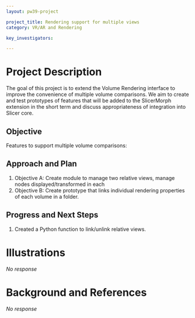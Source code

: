 ```yaml
---
layout: pw39-project

project_title: Rendering support for multiple views
category: VR/AR and Rendering

key_investigators:

---
```


# Project Description

<!-- Add a short paragraph describing the project. -->

The goal of this project is to extend the Volume Rendering interface to improve the convenience of multiple volume comparisons. We aim to create and test prototypes of features that will be added to the SlicerMorph extension in the short term and discuss appropriateness of integration into Slicer core.

## Objective

<!-- Describe here WHAT you would like to achieve (what you will have as end result). -->

Features to support multiple volume comparisons:

## Approach and Plan

<!-- Describe here HOW you would like to achieve the objectives stated above. -->

1.  Objective A: Create module to manage two relative views, manage nodes displayed/transformed in each
2.  Objective B: Create prototype that links individual rendering properties of each volume in a folder.

## Progress and Next Steps

<!-- Update this section as you make progress, describing of what you have ACTUALLY DONE.
     If there are specific steps that you could not complete then you can describe them here, too. -->

1.  Created a Python function to link/unlink relative views.

# Illustrations

<!-- Add pictures and links to videos that demonstrate what has been accomplished. -->

*No response*

# Background and References

<!-- If you developed any software, include link to the source code repository.
     If possible, also add links to sample data, and to any relevant publications. -->

*No response*

